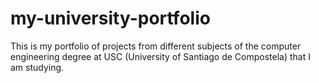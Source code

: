 # my-university-portfolio
This is my portfolio of projects from different subjects of the computer engineering degree at USC (University of Santiago de Compostela) that I am studying.

